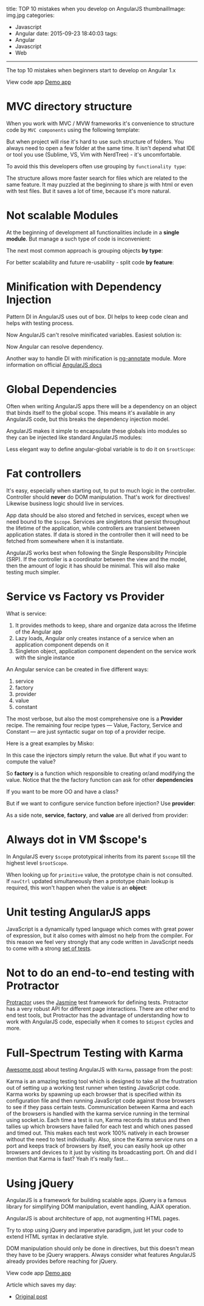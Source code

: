title: TOP 10 mistakes when you develop on AngularJS
thumbnailImage: img.jpg
categories:
  - Javascript
  - Angular
date: 2015-09-23 18:40:03
tags:
  - Angular
  - Javascript
  - Web
---

The top 10 mistakes when beginners start to develop on Angular 1.x

<!--more-->

<!-- toc -->

View code app [Demo app](https://github.com/qetr1ck-op/angular-skeleton) <i class="fa fa-github"></i>

# MVC directory structure

When you work with MVC / MVW frameworks it's convenience to structure code by `MVC components` using the following template:

<script src="https://gist.github.com/qetr1ck-op/24404d318344f4b77595.js"></script>

But when project will rise it's hard to use such structure of folders. You always need to open a few folder at the same time. It isn't depend what IDE or tool you use (Sublime, VS, Vim with NerdTree) - it's uncomfortable.

To avoid this this developers often use grouping by `functionality type`:

<script src="https://gist.github.com/qetr1ck-op/9a0e5e9af7eed2f6aef3.js"></script>

The structure allows more faster search for files which are related to the same feature. It may puzzled at the beginning to share js with html or even with test files. But it saves a lot of time, because it's more natural.

#  Not scalable Modules

At the beginning of development all functionalities include in a **single module**. But manage a such type of code is inconvenient:

<script src="https://gist.github.com/qetr1ck-op/f91462f76a1ca37f3232.js"></script>

The next most common approach is grouping objects **by type**:

<script src="https://gist.github.com/qetr1ck-op/3912656b35c16c50bce3.js"></script>

For better scalability and future re-usability - split code **by feature**:

<script src="https://gist.github.com/qetr1ck-op/2b390ced242af620f214.js"></script>

# Minification with Dependency Injection

Pattern DI in AngularJS uses out of box. DI helps to keep code clean and helps with testing process.

<script src="https://gist.github.com/qetr1ck-op/58281552fe5475f79dda.js"></script>

Now AngularJS can't resolve minificated variables. Easiest solution is:

<script src="https://gist.github.com/qetr1ck-op/01721016841fc0760acd.js"></script>

Now Angular can resolve dependency.

Another way to handle DI with minification is [ng-annotate](https://github.com/olov/ng-annotate) module. More information on official [AngularJS docs](https://docs.angularjs.org/tutorial/step_05#a-note-on-minification)

#  Global Dependencies

Often when writing AngularJS apps there will be a dependency on an object that binds itself to the global scope. This means it's available in any AngularJS code, but this breaks the dependency injection model.

AngularJS makes it simple to encapsulate these globals into modules so they can be injected like standard AngularJS modules:

<script src="https://gist.github.com/qetr1ck-op/641f588b6820a1f3de81.js"></script>

Less elegant way to define angular-global variable is to do it on <code>$rootScope</code>:

<script src="https://gist.github.com/qetr1ck-op/366e94376e0e493743a4.js"></script>

# Fat controllers

It's easy, especially when starting out, to put to much logic in the controller. Controller should **never** do DOM manipulation. That's work for directives! Likewise business logic should live in services.

App data should be also stored and fetched in services, except when we need bound to the `$scope`. Services are singletons that persist throughout the lifetime of the application, while controllers are transient between application states. If data is stored in the controller then it will need to be fetched from somewhere when it is instantiate.

AngularJS works best when following the Single Responsibility Principle (SRP). If the controller is a coordinator between the view and the model, then the amount of logic it has should be minimal. This will also make testing much simpler.

# Service vs Factory vs Provider

What is service:

1.  It provides methods to keep, share and organize data across the lifetime of the Angular app
2.  Lazy loads, Angular only creates instance of a service when an application component depends on it
3.  Singleton object, application component dependent on the service work with the single instance

An Angular service can be created in five different ways:

1.  service
2.  factory
3.  provider
4.  value
5.  constant

The most verbose, but also the most comprehensive one is a **Provider** recipe. The remaining four recipe types — Value, Factory, Service and Constant — are just syntactic sugar on top of a provider recipe.

Here is a great examples by Misko:

<script src="https://gist.github.com/qetr1ck-op/dc7fb71d2d3f61b4de76.js"></script>

In this case the injectors simply return the value. But what if you want to compute the value?

<script src="https://gist.github.com/qetr1ck-op/1a02d77c585f4ed31397.js"></script>

So **factory** is a function which responsible to creating or/and modifying the value. Notice that the the factory function can ask for other **dependencies**

If you want to be more OO and have a class?

<script src="https://gist.github.com/qetr1ck-op/8ef78320b0af84631e00.js"></script>

But if we want to configure service function before injection? Use **provider**:

<script src="https://gist.github.com/qetr1ck-op/e98dbc733fb7be97877b.js"></script>

As a side note, **service**, **factory**, and **value** are all derived from provider:
<script src="https://gist.github.com/qetr1ck-op/586b2f682b2aed2039e9.js"></script>

# Always dot in VM $scope's

In AngularJS every `$scope` prototypical inherits from its parent `$scope` till the highest level `$rootScope`.

<script src="https://gist.github.com/qetr1ck-op/35a0dd1b8e16ff0bec4b.js"></script>

When looking up for `primitive` value, the prototype chain is not consulted. If `navCtrl` updated simultaneously then a prototype chain lookup is required, this won't happen when the value is an **object**:

<script src="https://gist.github.com/qetr1ck-op/763543e38942e2e38c1b.js"></script>

# Unit testing AngularJS apps

JavaScript is a dynamically typed language which comes with great power of expression, but it also comes with almost no help from the compiler.
For this reason we feel very strongly that any code written in JavaScript needs to come with a strong [set of tests](https://docs.angularjs.org/guide/unit-testing).

# Not to do an end-to-end testing with Protractor

[Protractor](https://github.com/angular/protractor) uses the [Jasmine](http://jasmine.github.io/1.3/introduction.html) test framework for defining tests. Protractor has a very robust API for different page interactions.
There are other end to end test tools, but Protractor has the advantage of understanding how to work with AngularJS code, especially when it comes to `$digest` cycles and more.

# Full-Spectrum Testing with Karma

[Awesome post](http://www.yearofmoo.com/2013/01/full-spectrum-testing-with-angularjs-and-karma.html) about testing AngularJS with `Karma`, passage from the post:

Karma is an amazing testing tool which is designed to take all the frustration out of setting up a working test runner when testing JavaScript code.
Karma works by spawning up each browser that is specified within its configuration file and then running JavaScript code against those browsers to see if they pass certain tests.
Communication between Karma and each of the browsers is handled with the karma service running in the terminal using socket.io.
Each time a test is run, Karma records its status and then tallies up which browsers have failed for each test and which ones passed and timed out.
This makes each test work 100% natively in each browser without the need to test individually.
Also, since the Karma service runs on a port and keeps track of browsers by itself, you can easily hook up other browsers and devices to it just by visiting its broadcasting port.
Oh and did I mention that Karma is fast? Yeah it's really fast...

#  Using jQuery

AngularJS is a framework for building scalable apps. jQuery is a famous library for simplifying DOM manipulation, event handling, AJAX operation.

AngularJS is about architecture of app, not augmenting HTML pages.

Try to stop using jQuery and imperative paradigm, just let your code to extend HTML syntax in declarative style.

DOM manipulation should only be done in directives, but this doesn't mean they have to be jQuery wrappers. Always consider what features AngularJS already provides before reaching for jQuery.

View code app [Demo app](https://github.com/qetr1ck-op/angular-skeleton) <i class="fa fa-github"></i>

Article which saves my day:

*	[Original post](https://www.airpair.com/angularjs/posts/top-10-mistakes-angularjs-developers-make)